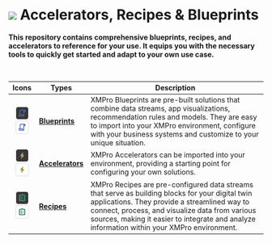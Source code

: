 <!-- omit in toc -->
# <img alternative="XMPro Logo X" width="30px" src="https://xmks.s3.amazonaws.com/2020/X-Blue.png#gh-light-mode-only"> Accelerators, Recipes & Blueprints 

**This repository contains comprehensive blueprints, recipes, and accelerators to reference for your use. It equips you with the necessary tools to quickly get started and adapt to your own use case.**

<br />

| Icons | Types |  Description 
|:---:|---|---|
|![](Icons/blueprint_dark.png#gh-dark-mode-only) ![](icons/blueprint.png#gh-light-mode-only) |**[Blueprints](./Blueprints)** | XMPro Blueprints are pre-built solutions that combine data streams, app visualizations, recommendation rules and models. They are easy to import into your XMPro environment, configure with your business systems and customize to your unique situation. 
|![](Icons/accelerator_dark.png#gh-dark-mode-only) ![](icons/accelerator.png#gh-light-mode-only) | **[Accelerators](./Accelerators)** | XMPro Accelerators can be imported into your environment, providing a starting point for configuring your own solutions. 
|![](Icons/recipe_dark.png#gh-dark-mode-only) ![](icons/recipe.png#gh-light-mode-only) | **[Recipes](./Recipes)** | XMPro Recipes are pre-configured data streams that serve as building blocks for your digital twin applications. They provide a streamlined way to connect, process, and visualize data from various sources, making it easier to integrate and analyze information within your XMPro environment.
